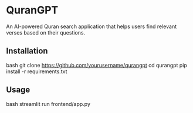 # QuranGPT

An AI-powered Quran search application that helps users find relevant verses based on their questions.

## Installation

bash
git clone https://github.com/yourusername/qurangpt
cd qurangpt
pip install -r requirements.txt

## Usage

bash
streamlit run frontend/app.py

